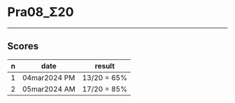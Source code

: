 # Pra08_Σ20

---

## Scores
|n|date|result|
|-|----|------|
|1|04mar2024 PM|13/20 = 65%|
|2|05mar2024 AM|17/20 = 85%|
